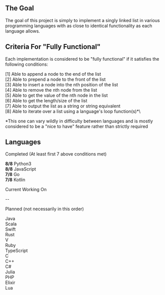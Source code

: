 ## The Goal

The goal of this project is simply to implement a singly linked list in various programming languages with as close to identical functionality as each language allows.

## Criteria For "Fully Functional"

Each implementation is considered to be "fully functional" if it satisfies the following conditions:

[1] Able to append a node to the end of the list\
[2] Able to prepend a node to the front of the list\
[3] Able to insert a node into the nth position of the list\
[4] Able to remove the nth node from the list\
[5] Able to get the value of the nth node in the list\
[6] Able to get the length/size of the list\
[7] Able to output the list as a string or string equivalent\
[8] Able to iterate over a list using a language's loop function(s)*\

*This one can vary wildly in difficulty between languages and is mostly considered to be a "nice to have" feature rather than strictly required

## Languages

Completed (At least first 7 above conditions met)

**8/8** Python3\
**8/8** JavaScript\
**7/8** Go\
**7/8** Kotlin

Current Working On

--

Planned (not necessarily in this order)

Java\
Scala\
Swift\
Rust\
V\
Ruby\
TypeScript\
C\
C++\
C#\
Julia\
PHP\
Elixir\
Lua

